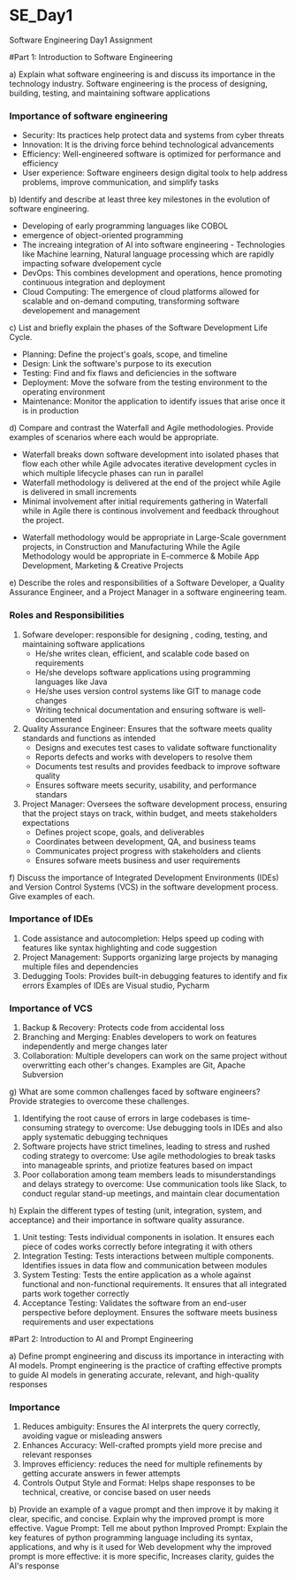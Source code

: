 # SE_Day1
Software Engineering Day1 Assignment

#Part 1: Introduction to Software Engineering

a) Explain what software engineering is and discuss its importance in the technology industry.
Software engineering is the process of designing, building, testing, and maintaining software applications
### Importance of software engineering
- Security: Its practices help protect data and systems from cyber threats
- Innovation: It is the driving force behind technological advancements
- Efficiency: Well-engineered software is optimized for performance and efficiency
- User experience: Software engineers design digital toolx to help address problems, improve communication, and simplify tasks

b) Identify and describe at least three key milestones in the evolution of software engineering.
- Developing of early programming languages like COBOL
- emergence of object-oriented programming 
- The increaing integration of AI into software engineering - Technologies like Machine learning, Natural language processing which are rapidly impacting sofware dvelopement cycle
- DevOps: This combines development and operations, hence promoting continuous integration and deployment
- Cloud Computing: The emergence of cloud platforms allowed for scalable and on-demand computing, transforming software developement and management 

c) List and briefly explain the phases of the Software Development Life Cycle.
- Planning: Define the project's goals, scope, and timeline
- Design: Link the software's purpose to its execution
- Testing: Find and fix flaws and deficiencies in the software
- Deployment: Move the sofware from the testing environment to the operating environment
- Maintenance: Monitor the application to identify issues that arise once it is in production

d) Compare and contrast the Waterfall and Agile methodologies. Provide examples of scenarios where each would be appropriate.
 - Waterfall breaks down software development into isolated phases that flow each other while Agile advocates iterative development cycles in which multiple lifecycle phases can run in parallel
 - Waterfall methodology is delivered at the end of the project while Agile is delivered in small increments 
 - Minimal involvement after initial requirements gathering in Waterfall while in Agile there is continous involvement and feedback throughout the project.
* Waterfall methodology would be appropriate in Large-Scale government projects, in Construction and Manufacturing While the Agile Methodology would be appropriate in E-commerce & Mobile App Development, Marketing & Creative Projects

e) Describe the roles and responsibilities of a Software Developer, a Quality Assurance Engineer, and a Project Manager in a software engineering team.
 ### Roles and Responsibilities
 1. Sofware developer: responsible for designing , coding, testing, and maintaining software applications
    - He/she writes clean, efficient, and scalable code based on requirements
    - He/she develops software applications using programming languages like Java
    - He/she uses version control systems like GIT to manage code changes
    - Writing technical documentation and ensuring software is well-documented
 2. Quality Assurance Engineer: Ensures that the software meets quality standards and functions as intended
    - Designs and executes test cases to validate software functionality
    - Reports defects and works with developers to resolve them
    - Documents test results and provides feedback to improve software quality
    - Ensures software meets security, usability, and performance standars
 3. Project Manager: Oversees the software development process, ensuring that the project stays on track, within budget, and meets stakeholders expectations
    - Defines project scope, goals, and deliverables
    - Coordinates between development, QA, and business teams
    - Communicates project progress with stakeholders and clients
    - Ensures sofware meets business and user requirements 

f) Discuss the importance of Integrated Development Environments (IDEs) and Version Control Systems (VCS) in the software development process. Give examples of each.
### Importance of IDEs
1. Code assistance and autocompletion: Helps speed up coding with features like syntax highlighting and code suggestion
2. Project Management: Supports organizing large projects by managing multiple files and dependencies
3. Dedugging Tools: Provides built-in debugging features to identify and fix errors
Examples of IDEs are Visual studio, Pycharm
### Importance of VCS
1. Backup & Recovery: Protects code from accidental loss
2. Branching and Merging: Enables developers to work on features independently and merge changes later
3. Collaboration: Multiple developers can work on the same project without overwritting each other's changes.
Examples are Git, Apache Subversion

g) What are some common challenges faced by software engineers? Provide strategies to overcome these challenges.
1. Identifying the root cause of errors in large codebases is time-consuming
   strategy to overcome: Use debugging tools in IDEs and also apply systematic debugging techniques
2. Software projects have strict timelines, leading to stress and rushed coding
   strategy to overcome: Use agile methodologies to break tasks into manageable sprints, and priotize features based on impact
3. Poor collaboration among team members leads to misunderstandings and delays
   strategy to overcome: Use communication tools like Slack, to conduct regular stand-up meetings, and maintain clear documentation 

h) Explain the different types of testing (unit, integration, system, and acceptance) and their importance in software quality assurance.
1. Unit testing: Tests individual components in isolation. It ensures each piece of codes works correctly before integrating it with others
2. Integration Testing: Tests interactions between multiple components. Identifies issues in data flow and communication between modules
3. System Testing: Tests the entire application as a whole against functional and non-functional requirements. It ensures that all integrated parts work together correctly
4. Acceptance Testing: Validates the software from an end-user perspective before deployment. Ensures the software meets business requirements and user expectations

#Part 2: Introduction to AI and Prompt Engineering


a) Define prompt engineering and discuss its importance in interacting with AI models.
Prompt engineering is the practice of crafting effective prompts to guide AI models in generating accurate, relevant, and high-quality responses
### Importance
1. Reduces ambiguity: Ensures the AI interprets the query correctly, avoiding vague or misleading answers
2. Enhances Accuracy: Well-crafted prompts yield more precise and relevant responses
3. Improves efficiency: reduces the need for multiple refinements by getting accurate answers in fewer attempts
4. Controls Output Style and Format: Helps shape responses to be technical, creative, or concise based on user needs  

b) Provide an example of a vague prompt and then improve it by making it clear, specific, and concise. Explain why the improved prompt is more effective.
Vague Prompt: Tell me about python
Improved Prompt: Explain the key features of python programming language including its syntax, applications, and why is it used for Web development
why the improved prompt is more effective: it is more specific, Increases clarity, guides the AI's response
